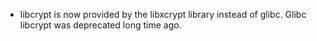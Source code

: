 - libcrypt is now provided by the libxcrypt library instead of glibc. Glibc libcrypt was deprecated long time ago.
